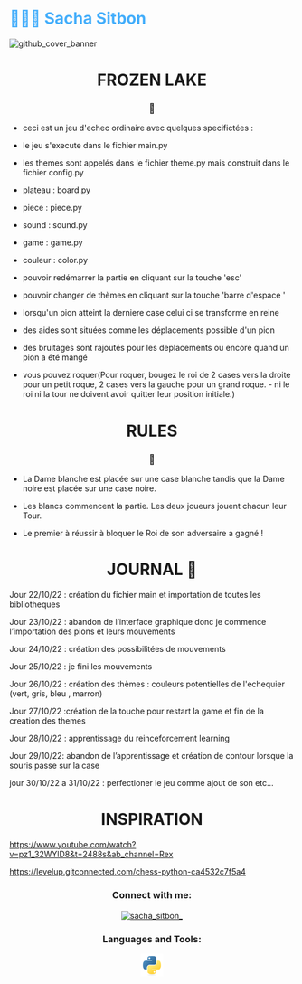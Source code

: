 <h1 style="color: #44AEFB;"> 👨🏻‍💻 Sacha Sitbon </h1>

![github_cover_banner]([https://tenor.com/view/chess-game-play-move-gif-8090199.gif](https://www.google.com/url?sa=i&url=https%3A%2F%2Ftowardsdatascience.com%2Freinforcement-learning-rl-what-is-it-and-how-does-it-work-1962cf6db103&psig=AOvVaw18DYjmlIhX2Hcz7OaorqB_&ust=1674899640223000&source=images&cd=vfe&ved=0CA8QjRxqFwoTCLjIicK95_wCFQAAAAAdAAAAABAE))



<h1 align="center">FROZEN LAKE</h1>
<h3 align="center">🤖</h3>

- ceci est un jeu d'echec ordinaire avec quelques specifictées : 

- le jeu s'execute dans le fichier main.py

- les themes sont appelés dans le fichier theme.py mais construit dans le fichier config.py

- plateau : board.py

- piece : piece.py

- sound : sound.py

- game : game.py

- couleur : color.py

- pouvoir redémarrer la partie en cliquant sur la touche 'esc' 

- pouvoir changer de thèmes en cliquant sur la touche 'barre d'espace ' 

- lorsqu'un pion atteint la derniere case celui ci se transforme en reine 

- des aides sont situées comme les déplacements possible d'un pion 

- des bruitages sont rajoutés pour les deplacements ou encore quand un pion a été mangé

- vous pouvez roquer(Pour roquer, bougez le roi de 2 cases vers la droite pour un petit roque, 2 cases vers la gauche pour un grand roque. - ni le roi ni la tour ne doivent avoir quitter leur position initiale.)
<h1 align="center">RULES</h1>
<h3 align="center">📁</h3>

- La Dame blanche est placée sur une case blanche tandis que la Dame noire est placée sur une case noire. 

- Les blancs commencent la partie. Les deux joueurs jouent chacun leur Tour.

- Le premier à réussir à bloquer le Roi de son adversaire a gagné !




<h1 align="center">JOURNAL 📰</h1>



Jour 22/10/22 :  création du fichier main et importation de toutes les bibliotheques

Jour 23/10/22 : abandon de l’interface graphique donc je commence l’importation des pions et leurs mouvements 

Jour 24/10/22 : création des possibilitées de mouvements 

Jour 25/10/22 : je fini les mouvements 

Jour 26/10/22 : création des thèmes : couleurs potentielles de l'echequier  (vert, gris, bleu , marron)

Jour 27/10/22 :création de la touche pour restart la game et fin de la creation des themes 


Jour 28/10/22 : apprentissage du reinceforcement learning 

Jour 29/10/22: abandon de l’apprentissage et création de contour lorsque la souris passe sur la case 

jour 30/10/22 a 31/10/22 : perfectioner le jeu comme ajout de son etc...





<h1 align="center">INSPIRATION</h1>

https://www.youtube.com/watch?v=pz1_32WYlD8&t=2488s&ab_channel=Rex


https://levelup.gitconnected.com/chess-python-ca4532c7f5a4



<h3 align="center">Connect with me:</h3>
<p align="center">
<a href="https://instagram.com/sacha_sitbon_" target="blank"><img align="center" src="https://raw.githubusercontent.com/rahuldkjain/github-profile-readme-generator/master/src/images/icons/Social/instagram.svg" alt="sacha_sitbon_" height="30" width="40" /></a>
</p>

<h3 align="center">Languages and Tools:</h3>
<p align="center"> <a href="https://www.python.org" target="_blank" rel="noreferrer"> <img src="https://raw.githubusercontent.com/devicons/devicon/master/icons/python/python-original.svg" alt="python" width="40" height="40"/> </a> </p>
